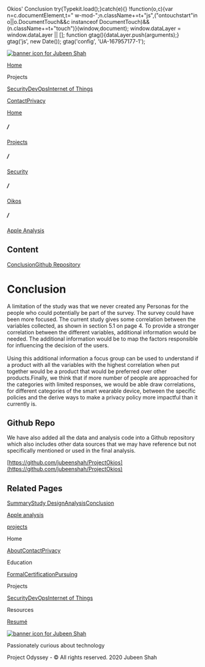  Okios' Conclusion             try{Typekit.load();}catch(e){} !function(o,c){var n=c.documentElement,t=" w-mod-";n.className+=t+"js",("ontouchstart"in o||o.DocumentTouch&&c instanceof DocumentTouch)&&(n.className+=t+"touch")}(window,document);    window.dataLayer = window.dataLayer || \[\]; function gtag(){dataLayer.push(arguments);} gtag('js', new Date()); gtag('config', 'UA-167957177-1'); 

[![banner icon for Jubeen Shah](https://project-odyssey.s3.us-east-2.amazonaws.com/d130db536435d20d7579fafb511ca245.svg)](../../../index.html)

[Home](../../../index.html)

Projects

[Security](../../../projects/security.html)[DevOps](../../../projects/devops.html)[Internet of Things](../../../projects/iot.html)

[Contact](mailto:jnshah2@ncsu.edu)[Privacy](../../../privacy.html)

[Home](../../../index.html)

##### /

[Projects](../../../projects.html)

##### /

[Security](../../../projects/security.html)

##### /

[Oikos](../../../projects/security/oikos.html)

##### /

[Apple Analysis](../../../projects/security/oikos/design.html)

Content
-------

[Conclusion](#conclusion)[Github Repository](#Github-repo)

Conclusion
==========

A limitation of the study was that we never created any Personas for the people who could potentially be part of the survey. The survey could have been more focused. The current study gives some correlation between the variables collected, as shown in section 5.1 on page 4. To provide a stronger correlation between the different variables, additional information would be needed. The additional information would be to map the factors responsible for influencing the decision of the users.  
‍  
Using this additional information a focus group can be used to understand if a product with all the variables with the highest correlation when put together would be a product that would be preferred over other products.Finally, we think that if more number of people are approached for the categories with limited responses, we would be able draw correlations, for different categories of the smart wearable device, between the specific policies and the derive ways to make a privacy policy more impactful than it currently is.

Github Repo
-----------

We have also added all the data and analysis code into a Github repository which also includes other data sources that we may have reference but not specifically mentioned or used in the final analysis.  
  
[https://github.com/jubeenshah/ProjectOkios](https://github.com/jubeenshah/ProjectOkios)

Related Pages
-------------

[Summary](../../../projects/security/oikos.html)[Study Design](../../../projects/security/oikos/design.html)[Analysis](../../../projects/security/oikos/analysis.html)[Conclusion](../../../projects/security/oikos/conclusion.html)

[Apple analysis](../../../projects/security/oikos/analysis.html)

[projects](../../../projects.html)

Home

[About](../../../index.html)[Contact](mailto:jnshah2@ncsu.edu)[Privacy](../../../privacy.html)

Education

[Formal](../../../education/formal.html)[Certification](../../../education/certifications.html)[Pursuing](../../../education/pursuing.html)

Projects

[Security](../../../projects/security.html)[DevOps](../../../projects/devops.html)[Internet of Things](../../../projects/iot.html)

Resources

[Resumé](https://project-odyssey.s3.us-east-2.amazonaws.com/Odyssey-Resources/Resume/JubeenShah-Resume.pdf)

[![banner icon for Jubeen Shah](https://project-odyssey.s3.us-east-2.amazonaws.com/d130db536435d20d7579fafb511ca245.svg)](../../../index.html)

Passionately curious about technology

Project Odyssey - © All rights reserved. 2020 Jubeen Shah
